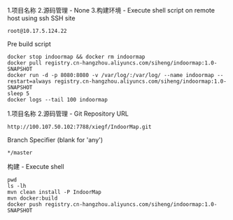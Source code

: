 1.项目名称
2.源码管理 - None
3.构建环境 - Execute shell script on remote host using ssh
SSH site
```
root@10.17.5.124.22
```
Pre build script
```
docker stop indoormap && docker rm indoormap
docker pull registry.cn-hangzhou.aliyuncs.com/siheng/indoormap:1.0-SNAPSHOT
docker run -d -p 8080:8080 -v /var/log/:/var/log/ --name indoormap --restart=always registry.cn-hangzhou.aliyuncs.com/siheng/indoormap:1.0-SNAPSHOT
sleep 5
docker logs --tail 100 indoormap
```


1.项目名称
2.源码管理 - Git
Repository URL
```
http://100.107.50.102:7788/xiegf/IndoorMap.git
```
Branch Specifier (blank for 'any')
```
*/master
```


构建 - Execute shell
```
pwd 
ls -lh
mvn clean install -P IndoorMap 
mvn docker:build
docker push registry.cn-hangzhou.aliyuncs.com/siheng/indoormap:1.0-SNAPSHOT
```
